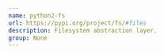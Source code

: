 ```yaml
---
name: python2-fs
url: https://pypi.org/project/fs/#files
description: Filesystem abstraction layer.
group: None
---
```

